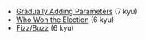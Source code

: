 - [Gradually Adding Parameters](https://www.codewars.com/kata/gradually-adding-parameters) (7 kyu)
- [Who Won the Election](https://www.codewars.com/kata/who-won-the-election) (6 kyu)
- [Fizz/Buzz](https://www.codewars.com/kata/fizz-slash-buzz) (6 kyu)
